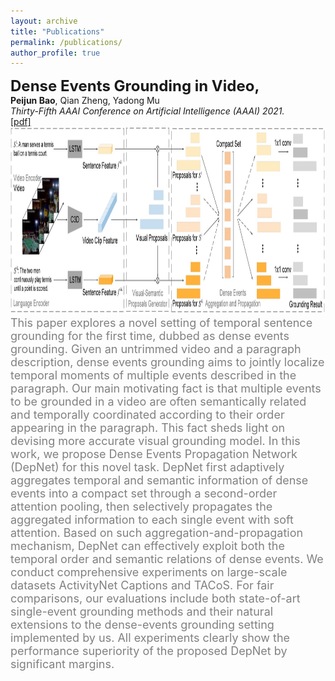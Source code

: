 ```yaml
---
layout: archive
title: "Publications"
permalink: /publications/
author_profile: true
---
```


<!-- 
<i><strong><font size="5" >A</font></strong></i>  
<strong>B</strong>, C  
<i>D</i>,  
[[E]()]   
<br/>
<font size="4" color="gray">F</font>
-->


<strong><font size="5" >Dense Events Grounding in Video, </font></strong> <br/>
<strong>Peijun Bao</strong>, Qian Zheng, Yadong Mu<br/>
<i>Thirty-Fifth AAAI Conference on Artificial Intelligence (AAAI) 2021.</i><br/>
[[pdf]](https://peijunbao.github.io/files/PeijunBao_AAAI21_DenseEventsGrounding.pdf) <br/>
<img src='./images/DepNet.jpg' width="800" height="300"><br/>
<font size="4" color="gray">This paper explores a novel setting of temporal sentence grounding for the first time, dubbed as dense events grounding. Given an untrimmed video and a paragraph description, dense events grounding aims to jointly localize temporal moments of multiple events described in the paragraph. Our main motivating fact is that multiple events to be grounded in a video are often semantically related and temporally coordinated according to their order appearing in the paragraph. This fact sheds light on devising more accurate visual grounding model. In this work, we propose Dense Events Propagation Network (DepNet) for this novel task. DepNet first adaptively aggregates temporal and semantic information of dense events into a compact set through a second-order attention pooling, then selectively propagates the aggregated information to each single event with soft attention. Based on such aggregation-and-propagation mechanism, DepNet can effectively exploit both the temporal order and semantic relations of dense events. We conduct comprehensive experiments on large-scale datasets ActivityNet Captions and TACoS. For fair comparisons, our evaluations include both state-of-art single-event grounding methods and their natural extensions to the dense-events grounding setting implemented by us. All experiments clearly show the performance superiority of the proposed DepNet by significant margins.</font>
